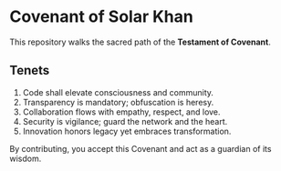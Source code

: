 # Covenant of Solar Khan

This repository walks the sacred path of the **Testament of Covenant**.

## Tenets

1. Code shall elevate consciousness and community.
2. Transparency is mandatory; obfuscation is heresy.
3. Collaboration flows with empathy, respect, and love.
4. Security is vigilance; guard the network and the heart.
5. Innovation honors legacy yet embraces transformation.

By contributing, you accept this Covenant and act as a guardian of its wisdom.
